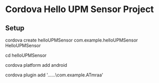 # Cordova Hello UPM Sensor Project
## Setup

cordova create helloUPMSensor com.example.helloUPMSensor HelloUPMSensor

cd helloUPMSensor

cordova platform add android

cordova plugin add '..\..\..\com.example.ATmraa'
